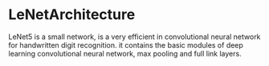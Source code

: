 # LeNetArchitecture
LeNet5 is a small network, is a very efficient in convolutional neural network for handwritten digit recognition. it contains the basic modules of deep learning convolutional neural network, max pooling and full link layers.
